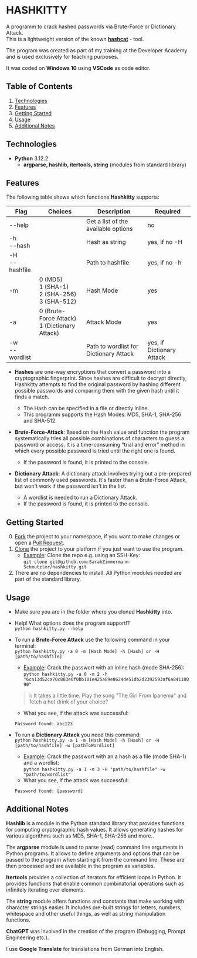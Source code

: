 # HASHKITTY

A programm to crack hashed passwords via Brute-Force or Dictionary Attack.  
This is a lightweight version of the known <a href="https://hashcat.net/hashcat/">**hashcat**</a> - tool.  

The program was created as part of my training at the Developer Academy and is used exclusively for teaching purposes.  

It was coded on **Windows 10** using **VSCode** as code editor.

## Table of Contents
1. <a href="#technologies">Technologies</a>  
2. <a href="#features">Features</a>  
3. <a href="#getting-started">Getting Started</a>  
4. <a href="#usage">Usage</a>  
5. <a href="#additional-notes">Additional Notes</a>  

## Technologies
* **Python** 3.12.2
    * **argparse, hashlib, itertools, string** (modules from standard library) 

## Features
The following table shows which functions **Hashkitty** supports:  

| Flag | Choices | Description | Required |
| ---- | ------- | ----------- | -------- |
| --help |  | Get a list of the available options | no
| -h <br> --hash |  | Hash as string | yes, if no -H |
| -H <br> --hashfile |  | Path to hashfile | yes, if no -h |
| -m | 0 (MD5) <br> 1 (SHA-1) <br> 2 (SHA-256) <br> 3 (SHA-512) | Hash Mode | yes |
| -a | 0 (Brute-Force Attack) <br> 1 (Dictionary Attack) | Attack Mode | yes |
| -w <br> --wordlist |  | Path to wordlist for Dictionary Attack | yes, if Dictionary Attack |

- **Hashes** are one-way encryptions that convert a password into a cryptographic fingerprint. Since hashes are difficult to decrypt directly, Hashkitty attempts to find the original password by hashing different possible passwords and comparing them with the given hash until it finds a match. 
    - The Hash can be specified in a file or directly inline.
    - This programm supports the Hash Modes: MD5, SHA-1, SHA-256 and SHA-512.

- **Brute-Force-Attack**: Based on the Hash value and function the program systematically tries all possible combinations of characters to guess a password or access. It is a time-consuming “trial and error” method in which every possible password is tried until the right one is found.
    - If the password is found, it is printed to the console.

- **Dictionary Attack**: A dictionary attack involves trying out a pre-prepared list of commonly used passwords. It's faster than a Brute-Force Attack, but won't work if the password isn't in the list.  
    - A wordlist is needed to run a Dictionary Attack.
    - If the password is found, it is printed to the console.

## Getting Started
0) <a href="https://docs.github.com/de/pull-requests/collaborating-with-pull-requests/working-with-forks/fork-a-repo">Fork</a> the project to your namespace, if you want to make changes or open a <a href="https://docs.github.com/de/pull-requests/collaborating-with-pull-requests/proposing-changes-to-your-work-with-pull-requests/about-pull-requests">Pull Request</a>.
1) <a href="https://docs.github.com/en/repositories/creating-and-managing-repositories/cloning-a-repository">Clone</a> the project to your platform if you just want to use the program.
    - <ins>Example</ins>: Clone the repo e.g. using an SSH-Key:  
    `git clone git@github.com:SarahZimmermann-Schmutzler/hashkitty.git`
2) There are no dependencies to install. All Python modules needed are part of the standard library. 

## Usage
- Make sure you are in the folder where you cloned **Hashkitty** into.  

- Help! What options does the program support!?    
    `python hashkitty.py --help`  

- To run a **Brute-Force Attack** use the following command in your terminal:  
    `python hashkitty.py -a 0 -m [Hash Mode] -h [Hash] or -H [path/to/hashfile]`  
    - <ins>Example</ins>: Crack the passwort with an inline hash (mode SHA-256):  
    `python hashkitty.py -a 0 -m 2 -h "6ca13d52ca70c883e0f0bb101e425a89e8624de51db2d2392593af6a84118090"`  
    >i: It takes a little time. Play the song "The Girl From Ipanema" and fetch a hot drink of your choice?
    - What you see, if the attack was successful:  
    ```
    Password found: abc123
    ```

- To run a **Dictionary Attack** you need this command:  
    `python hashkitty.py -a 1 -m [Hash Mode] -h [Hash] or -H [path/to/hashfile] -w [pathToWordlist]`  
    - <ins>Example</ins>: Crack the passwort with an a hash as a file (mode SHA-1) and a wordlist:  
    `python hashkitty.py -a 1 -m 3 -H "path/to/hashfile" -w "path/to/wordlist"`  
    - What you see, if the attack was successful:  
    ```
    Password found: [password]
    ```

## Additional Notes
**Hashlib** is a module in the Python standard library that provides functions for computing cryptographic hash values. It allows generating hashes for various algorithms such as MD5, SHA-1, SHA-256 and more..  
  
The **argparse** module is used to parse (read) command line arguments in Python programs. It allows to define arguments and options that can be passed to the program when starting it from the command line. These are then processed and are available in the program as variables.  
  
**Itertools** provides a collection of iterators for efficient loops in Python. It provides functions that enable common combinatorial operations such as infinitely iterating over elements.
  
The **string** module offers functions and constants that make working with character strings easier. It includes pre-built strings for letters, numbers, whitespace and other useful things, as well as string manipulation functions.  
  
**ChatGPT** was involved in the creation of the program (Debugging, Prompt Engineering etc.).  
  
I use **Google Translate** for translations from German into English.
